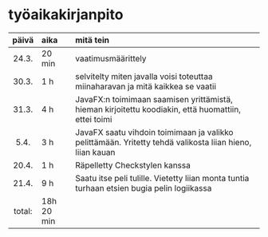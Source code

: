 # työaikakirjanpito

| päivä | aika | mitä tein  |
| :----:|:-----| :-----|
| 24.3. | 20 min | vaatimusmäärittely |
| 30.3. | 1 h  | selvitelty miten javalla voisi toteuttaa miinaharavan ja mitä kaikkea se vaatii |
| 31.3. | 4 h  | JavaFX:n toimimaan saamisen yrittämistä, hieman kirjoitettu koodiakin, että huomattiin, ettei toimi |
| 5.4.  | 3 h  | JavaFX saatu vihdoin toimimaan ja valikko pelittämään. Yritetty tehdä valikosta liian hieno, liian kauan |
| 20.4. | 1 h  | Räpelletty Checkstylen kanssa |
| 21.4. | 9 h  | Saatu itse peli tulille. Vietetty liian monta tuntia turhaan etsien bugia pelin logiikassa |
| total: | 18h 20 min |  | 
